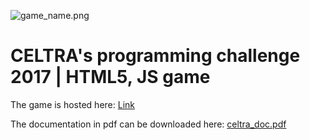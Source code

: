 ![game_name.png](https://bitbucket.org/repo/ngERbAG/images/300376400-game_name.png)

# CELTRA's programming challenge 2017 | HTML5, JS game #

The game is hosted here: [Link](http://celtra.domus-properties.com)

The documentation in pdf can be downloaded here: [celtra_doc.pdf](http://celtra.domus-properties.com/celtra_doc.pdf)